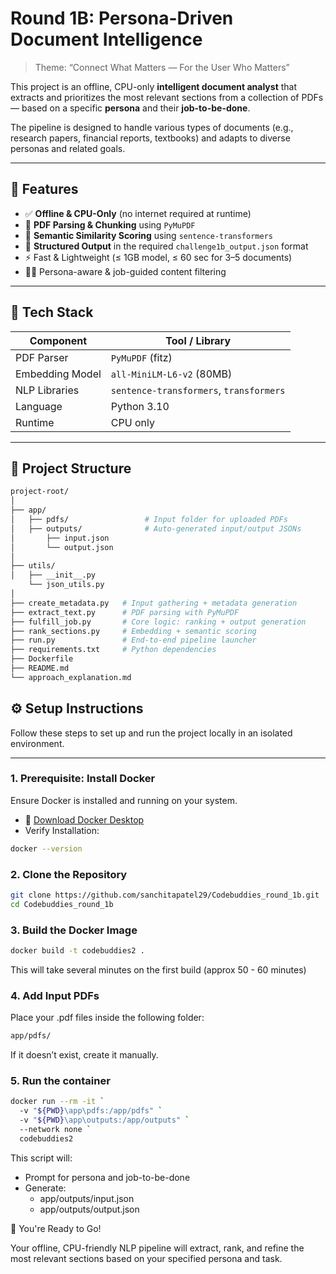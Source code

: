 # Round 1B: Persona-Driven Document Intelligence

> Theme: “Connect What Matters — For the User Who Matters”

This project is an offline, CPU-only **intelligent document analyst** that extracts and prioritizes the most relevant sections from a collection of PDFs — based on a specific **persona** and their **job-to-be-done**.

The pipeline is designed to handle various types of documents (e.g., research papers, financial reports, textbooks) and adapts to diverse personas and related goals.

---

## 🚀 Features

- ✅ **Offline & CPU-Only** (no internet required at runtime)
- 📄 **PDF Parsing & Chunking** using `PyMuPDF`
- 🧠 **Semantic Similarity Scoring** using `sentence-transformers`
- 🧾 **Structured Output** in the required `challenge1b_output.json` format
- ⚡ Fast & Lightweight (≤ 1GB model, ≤ 60 sec for 3–5 documents)
- 🧑‍💼 Persona-aware & job-guided content filtering

---

## 🧰 Tech Stack

| Component         | Tool / Library                  |
|-------------------|----------------------------------|
| PDF Parser        | `PyMuPDF` (fitz)                 |
| Embedding Model   | `all-MiniLM-L6-v2` (80MB)        |
| NLP Libraries     | `sentence-transformers`, `transformers` |
| Language          | Python 3.10                      |
| Runtime           | CPU only                         |

---

## 📁 Project Structure

```bash
project-root/
│
├── app/
│   ├── pdfs/                 # Input folder for uploaded PDFs
│   ├── outputs/              # Auto-generated input/output JSONs
│       ├── input.json
│       └── output.json
│   
├── utils/
│   ├── __init__.py
    └── json_utils.py
│   
├── create_metadata.py   # Input gathering + metadata generation
├── extract_text.py      # PDF parsing with PyMuPDF
├── fulfill_job.py       # Core logic: ranking + output generation
├── rank_sections.py     # Embedding + semantic scoring
├── run.py               # End-to-end pipeline launcher
├── requirements.txt     # Python dependencies
├── Dockerfile
├── README.md
└── approach_explanation.md
```

## ⚙️ Setup Instructions

Follow these steps to set up and run the project locally in an isolated environment.

---

### 1. Prerequisite: Install Docker
Ensure Docker is installed and running on your system.

- 🔗 [Download Docker Desktop](https://docs.docker.com/desktop/setup/install/windows-install/)
- Verify Installation:
```bash
docker --version
```

### 2. Clone the Repository

```bash
git clone https://github.com/sanchitapatel29/Codebuddies_round_1b.git
cd Codebuddies_round_1b
```

### 3. Build the Docker Image
```bash
docker build -t codebuddies2 .
```
This will take several minutes on the first build (approx 50 - 60 minutes)

### 4. Add Input PDFs

Place your .pdf files inside the following folder:
```bash
app/pdfs/
```
If it doesn’t exist, create it manually.

### 5. Run the container
```bash
docker run --rm -it `
  -v "${PWD}\app\pdfs:/app/pdfs" `
  -v "${PWD}\app\outputs:/app/outputs" `
  --network none `
  codebuddies2
```

This script will:
- Prompt for persona and job-to-be-done
- Generate:
    - app/outputs/input.json
    - app/outputs/output.json



🎉 You're Ready to Go!

Your offline, CPU-friendly NLP pipeline will extract, rank, and refine the most relevant sections based on your specified persona and task.
